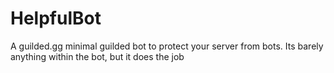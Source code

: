 # HelpfulBot
A guilded.gg minimal guilded bot to protect your server from bots. Its barely anything within the bot, but it does the job
